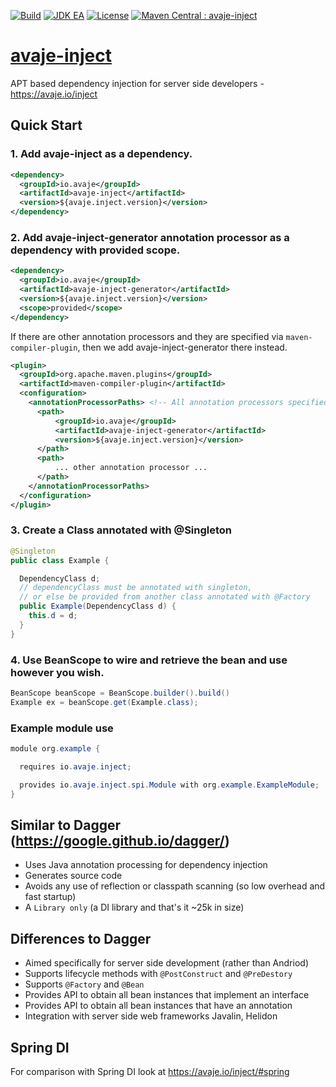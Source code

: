 [![Build](https://github.com/avaje/avaje-inject/actions/workflows/build.yml/badge.svg)](https://github.com/avaje/avaje-inject/actions/workflows/build.yml)
[![JDK EA](https://github.com/avaje/avaje-inject/actions/workflows/jdk-ea.yml/badge.svg)](https://github.com/avaje/avaje-inject/actions/workflows/jdk-ea.yml)
[![License](https://img.shields.io/badge/License-Apache%202.0-blue.svg)](https://github.com/avaje/avaje-inject/blob/master/LICENSE)
[![Maven Central : avaje-inject](https://maven-badges.herokuapp.com/maven-central/io.avaje/avaje-inject/badge.svg)](https://maven-badges.herokuapp.com/maven-central/io.avaje/avaje-inject)

# [avaje-inject](https://avaje.io/inject)
APT based dependency injection for server side developers - https://avaje.io/inject

## Quick Start
### 1. Add avaje-inject as a dependency.
```xml
<dependency>
  <groupId>io.avaje</groupId>
  <artifactId>avaje-inject</artifactId>
  <version>${avaje.inject.version}</version>
</dependency>
```
### 2. Add avaje-inject-generator annotation processor as a dependency with provided scope.
```xml
<dependency>
  <groupId>io.avaje</groupId>
  <artifactId>avaje-inject-generator</artifactId>
  <version>${avaje.inject.version}</version>
  <scope>provided</scope>
</dependency>
```
If there are other annotation processors and they are specified via `maven-compiler-plugin`, then we add avaje-inject-generator there instead.
```xml
<plugin>
  <groupId>org.apache.maven.plugins</groupId>
  <artifactId>maven-compiler-plugin</artifactId>
  <configuration>
    <annotationProcessorPaths> <!-- All annotation processors specified here -->
      <path>
          <groupId>io.avaje</groupId>
          <artifactId>avaje-inject-generator</artifactId>
          <version>${avaje.inject.version}</version>
      </path>
      <path>
          ... other annotation processor ...
      </path>
    </annotationProcessorPaths>
  </configuration>
</plugin>
```
### 3. Create a Class annotated with @Singleton
```java
@Singleton
public class Example {

  DependencyClass d;
  // dependencyClass must be annotated with singleton,
  // or else be provided from another class annotated with @Factory
  public Example(DependencyClass d) {
    this.d = d;
  }
}
```
### 4. Use BeanScope to wire and retrieve the bean and use however you wish.
```java
BeanScope beanScope = BeanScope.builder().build()
Example ex = beanScope.get(Example.class);
```

### Example module use
```java
module org.example {

  requires io.avaje.inject;

  provides io.avaje.inject.spi.Module with org.example.ExampleModule;
}
```

## Similar to Dagger (https://google.github.io/dagger/)

- Uses Java annotation processing for dependency injection
- Generates source code
- Avoids any use of reflection or classpath scanning (so low overhead and fast startup)
- A `Library only` (a DI library and that's it ~25k in size)


## Differences to Dagger

- Aimed specifically for server side development (rather than Andriod)
- Supports lifecycle methods with `@PostConstruct` and `@PreDestory`
- Supports `@Factory` and `@Bean`
- Provides API to obtain all bean instances that implement an interface
- Provides API to obtain all bean instances that have an annotation
- Integration with server side web frameworks Javalin, Helidon

## Spring DI

For comparison with Spring DI look at https://avaje.io/inject/#spring
